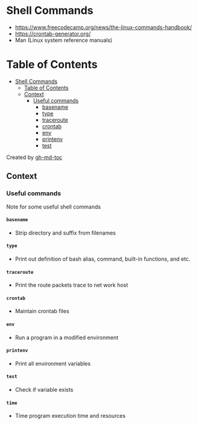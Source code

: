 # Shell Commands
- https://www.freecodecamp.org/news/the-linux-commands-handbook/
- https://crontab-generator.org/
- Man (Linux system reference manuals)

Table of Contents
=================

* [Shell Commands](#shell-commands)
   * [Table of Contents](#table-of-contents)
   * [Context](#context)
      * [Useful commands](#useful-commands)
         * [basename](#basename)
         * [type](#type)
         * [traceroute](#traceroute)
         * [crontab](#crontab)
         * [env](#env)
         * [printenv](#printenv)
         * [test](#test)

Created by [gh-md-toc](https://github.com/ekalinin/github-markdown-toc)

## Context

### Useful commands
Note for some useful shell commands

#### `basename`
- Strip directory and suffix from filenames

#### `type`
- Print out definition of bash alias, command, built-in functions, and etc.

#### `traceroute`
- Print the route packets trace to net work host

#### `crontab`
- Maintain crontab files

#### `env`
- Run a program in a modified environment

#### `printenv`
- Print all environment variables

#### `test`
- Check if variable exists

#### `time`
- Time program execution time and resources
